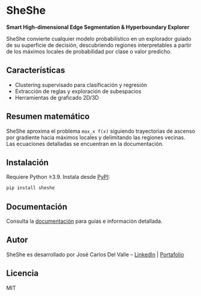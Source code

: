 # SheShe
**Smart High-dimensional Edge Segmentation & Hyperboundary Explorer**

SheShe convierte cualquier modelo probabilístico en un explorador guiado de su superficie de decisión, descubriendo regiones interpretables a partir de los máximos locales de probabilidad por clase o valor predicho.

## Características
- Clustering supervisado para clasificación y regresión
- Extracción de reglas y exploración de subespacios
- Herramientas de graficado 2D/3D

## Resumen matemático
SheShe aproxima el problema <code>max_x f(x)</code> siguiendo trayectorias de ascenso por gradiente hacia máximos locales y delimitando las regiones vecinas. Las ecuaciones detalladas se encuentran en la documentación.

## Instalación
Requiere Python ≥3.9. Instala desde [PyPI](https://pypi.org/project/sheshe/):

```bash
pip install sheshe
```

## Documentación
Consulta la [documentación](https://jcval94.github.io/SheShe/) para guías e información detallada.

## Autor
SheShe es desarrollado por José Carlos Del Valle – [LinkedIn](https://www.linkedin.com/in/jose-carlos-del-valle/) | [Portafolio](https://jcval94.github.io/Portfolio/)

## Licencia
MIT
